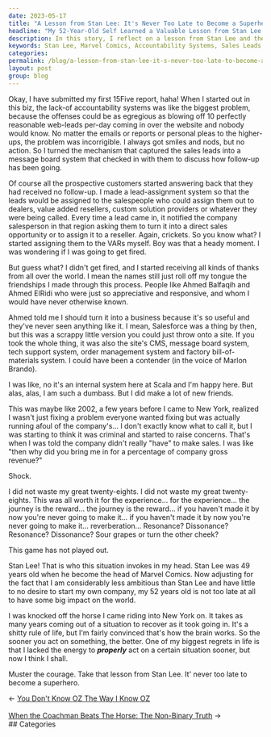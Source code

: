 ```yaml
---
date: 2023-05-17
title: "A Lesson from Stan Lee: It's Never Too Late to Become a Superhero"
headline: "My 52-Year-Old Self Learned a Valuable Lesson from Stan Lee: It's Never Too Late to Become a Superhero"
description: In this story, I reflect on a lesson from Stan Lee and the importance of taking action sooner rather than later. I share my own experience of being in a situation where I lacked the energy to act properly and the regret that followed. I urge readers to muster the courage and to take inspiration from Stan Lee, that it's never too late to become a superhero.
keywords: Stan Lee, Marvel Comics, Accountability Systems, Sales Leads, Message Board System, Lead Assignment System, VARs, Ahmed Balfaqih, Ahmed ElRidi, Salesforce, CMS, Tech Support System, Order Management System, Factory Bill-of-Materials System, Marlon Brando, Scala, Gross Revenue, Criminal, New York, Big Impact, Ambitious, Courage, Superhero
categories: 
permalink: /blog/a-lesson-from-stan-lee-it-s-never-too-late-to-become-a-superhero/
layout: post
group: blog
---
```



Okay, I have submitted my first 15Five report, haha! When I started out in this
biz, the lack-of accountability systems was like the biggest problem, because
the offenses could be as egregious as blowing off 10 perfectly reasonable
web-leads per-day coming in over the website and nobody would know. No matter
the emails or reports or personal pleas to the higher-ups, the problem was
incorrigible. I always got smiles and nods, but no action. So I turned the
mechanism that captured the sales leads into a message board system that
checked in with them to discuss how follow-up has been going. 

Of course all the prospective customers started answering back that they had
received no follow-up. I made a lead-assignment system so that the leads would
be assigned to the salespeople who could assign them out to dealers, value
added resellers, custom solution providers or whatever they were being called.
Every time a lead came in, it notified the company salesperson in that region
asking them to turn it into a direct sales opportunity or to assign it to a
reseller. Again, crickets. So you know what? I started assigning them to the
VARs myself. Boy was that a heady moment. I was wondering if I was going to get
fired.

But guess what? I didn't get fired, and I started receiving all kinds of
thanks from all over the world. I mean the names still just roll off my tongue
the friendships I made through this process. People like Ahmed Balfaqih and
Ahmed ElRidi who were just so appreciative and responsive, and whom I would
have never otherwise known. 

Ahmed told me I should turn it into a business because it's so useful and
they've never seen anything like it. I mean, Salesforce was a thing by then,
but this was a scrappy little version you could just throw onto a site. If you
took the whole thing, it was also the site's CMS, message board system, tech
support system, order management system and factory bill-of-materials system. I
could have been a contender (in the voice of Marlon Brando). 

I was like, no it's an internal system here at Scala and I'm happy here. But
alas, alas, I am such a dumbass. But I did make a lot of new friends.

This was maybe like 2002, a few years before I came to New York, realized I
wasn't just fixing a problem everyone wanted fixing but was actually running
afoul of the company's... I don't exactly know what to call it, but I was
starting to think it was criminal and started to raise concerns. That's when I
was told the company didn't really "have" to make sales. I was like "then why
did you bring me in for a percentage of company gross revenue?"

Shock.

I did not waste my great twenty-eights. I did not waste my great twenty-eights.
This was all worth it for the experience... for the experience... the journey
is the reward... the journey is the reward... if you haven't made it by now
you're never going to make it... if you haven't made it by now you're never
going to make it... reverberation... Resonance? Dissonance? Resonance?
Dissonance? Sour grapes or turn the other cheek?

This game has not played out.

Stan Lee! That is who this situation invokes in my head. Stan Lee was 49 years
old when he become the head of Marvel Comics. Now adjusting for the fact that I
am considerably less ambitious than Stan Lee and have little to no desire to
start my own company, my 52 years old is not too late at all to have some big
impact on the world.

I was knocked off the horse I came riding into New York on. It takes as many
years coming out of a situation to recover as it took going in. It's a shitty
rule of life, but I'm fairly convinced that's how the brain works. So the
sooner you act on something, the better. One of my biggest regrets in life is
that I lacked the energy to ***properly*** act on a certain situation sooner,
but now I think I shall.

Muster the courage. Take that lesson from Stan Lee. It' never too late to
become a superhero.



















<div class="arrow-links"><div class="post-nav-prev"><span class="arrow">&larr;&nbsp;</span><a href="/blog/you-don-t-know-oz-the-way-i-know-oz/">You Don't Know OZ The Way I Know OZ</a></div> &nbsp; <div class="post-nav-next"><a href="/blog/when-the-coachman-beats-the-horse-the-non-binary-truth/">When the Coachman Beats The Horse: The Non-Binary Truth</a><span class="arrow">&nbsp;&rarr;</span></div></div>
## Categories

<ul></ul>